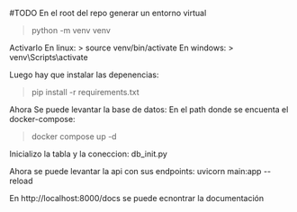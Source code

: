#TODO
En el root del repo generar un entorno virtual
> python -m venv venv

Activarlo
  En linux:
    > source venv/bin/activate
  En windows:
    > venv\Scripts\activate

Luego hay que instalar las depenencias:
> pip install -r requirements.txt	

Ahora Se puede levantar la base de datos:
En el path donde se encuenta el docker-compose:
> docker compose up -d

Inicializo la tabla y la coneccion:
db_init.py

Ahora se puede levantar la api con sus endpoints:
uvicorn main:app --reload  

En http://localhost:8000/docs se puede ecnontrar la documentación

